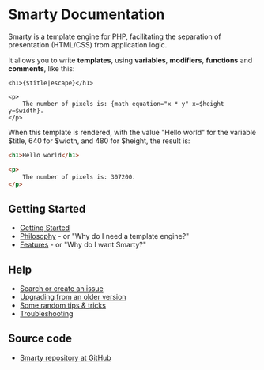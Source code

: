 # Smarty Documentation
Smarty is a template engine for PHP, facilitating the separation of presentation (HTML/CSS) from application logic. 

It allows you to write **templates**, using **variables**, **modifiers**, **functions** and **comments**, like this:
```smarty
<h1>{$title|escape}</h1>

<p>
    The number of pixels is: {math equation="x * y" x=$height y=$width}.
</p>
```

When this template is rendered, with the value "Hello world" for the variable $title, 640 for $width, 
and 480 for $height, the result is:
```html
<h1>Hello world</h1>

<p>
    The number of pixels is: 307200.
</p>
```

## Getting Started
- [Getting Started](./getting-started.md)
- [Philosophy](./philosophy.md) - or "Why do I need a template engine?"
- [Features](./features.md) - or "Why do I want Smarty?"

## Help
- [Search or create an issue](https://github.com/smarty-php/smarty/issues)
- [Upgrading from an older version](upgrading.md)
- [Some random tips & tricks](./appendixes/tips.md)
- [Troubleshooting](./appendixes/troubleshooting.md)

## Source code
- [Smarty repository at GitHub](https://github.com/smarty-php/smarty)
